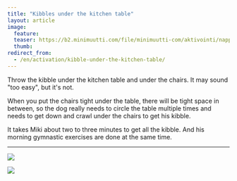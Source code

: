 ```yaml
---
title: "Kibbles under the kitchen table"
layout: article
image:
  feature:
  teaser: https://b2.minimuutti.com/file/minimuutti-com/aktivointi/nappulat-poydan-alla/DSC29490-245px.jpg
  thumb:
redirect_from:
  - /en/activation/kibble-under-the-kitchen-table/
---
```


Throw the kibble under the kitchen table and under the chairs. It may sound "too easy", but it's not.

When you put the chairs tight under the table, there will be tight space in between, so the dog really needs to circle the table multiple times and needs to get down and crawl under the chairs to get his kibble.

It takes Miki about two to three minutes to get all the kibble. And his morning gymnastic exercises are done at the same time.

---

![](https://b2.minimuutti.com/file/minimuutti-com/aktivointi/nappulat-poydan-alla/DSC29490_2-800px.jpg)

![](https://b2.minimuutti.com/file/minimuutti-com/aktivointi/nappulat-poydan-alla/DSC29489_2-800px.jpg)
